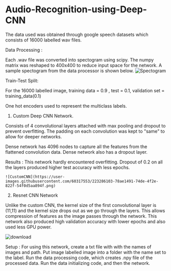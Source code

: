 # Audio-Recognition-using-Deep-CNN


The data used was obtained through google speech datasets which consists of 16000 labelled wav files. 

Data Processing : 

Each .wav file was converted into spectogram using scipy. The numpy matrix was reshaped to 400x400 to reduce input space for the network. A sample spectogram from the data processor is shown below. 
![Spectogram](https://user-images.githubusercontent.com/60317553/223284765-438a51a1-3464-45d8-bdfa-8e1e4f4e0e3a.png)


Train-Test Split: 

For the 16000 labelled image, training data = 0.9 , test = 0.1, validation set = training_data(0.1) 

One hot encoders used to represent the multiclass labels. 

1. Custom Deep CNN Network. 

Consists of 4 convolutional layers attached with max pooling and dropout to prevent overfitting. The padding on each convolution was kept to "same" to allow for deeper networks. 

Dense network has 4096 nodes to capture all the features from the flattened convolution data. Dense network also has a dropout layer. 

Results : 
      This network hardly encountered overfitting. Dropout of 0.2 on all the layers produced higher test accuracy with less epochs. 
      
    ![CustomCNN](https://user-images.githubusercontent.com/60317553/223286103-78ae1491-74de-4f2e-822f-54f0d5aa894f.png)


2. Resnet CNN Network 

Unlike the custom CNN, the kernel size of the first convolutional layer is (11,11) and the kernel size drops out as we go through the layers. This allows compression of features as the image passes through the network. This network also produced high validation accuracy with lower epochs and also used less GPU power.


![download](https://user-images.githubusercontent.com/60317553/223285702-9f8b286b-5b12-4531-87e0-a8b7dca82d1b.png)

Setup : 
  For using this network, create a txt file with with the names of images and path. Put image labelled image into a folder with the name set to the label. Run the data processing code, which creates .npy file of the processed data. Run the data initializing code, and then the network. 
  
 
